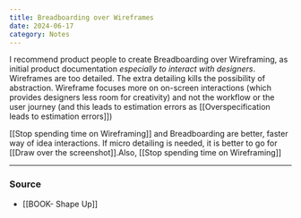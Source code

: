 ```yaml
---
title: Breadboarding over Wireframes
date: 2024-06-17
category: Notes
---
```

I recommend product people to create Breadboarding over Wireframing, as initial product documentation _especially to interact with designers_. Wireframes are too detailed. The extra detailing kills the possibility of abstraction. Wireframe focuses more on on-screen interactions (which provides designers less room for creativity) and not the workflow or the user journey (and this leads to estimation errors as [[Overspecification leads to estimation errors]])

[[Stop spending time on Wireframing]] and Breadboarding are better, faster way of idea interactions. If micro detailing is needed, it is better to go for [[Draw over the screenshot]].Also, [[Stop spending time on Wireframing]]

---
### Source
- [[BOOK- Shape Up]]